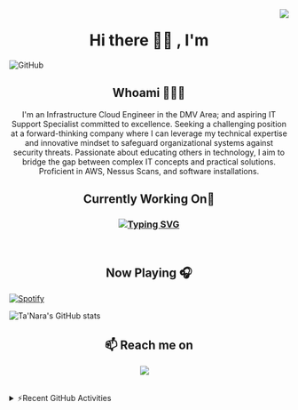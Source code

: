 <img align="right" src="https://visitor-badge.laobi.icu/badge?page_id=taylortn.taylortn" />

<h1 align="center">Hi there 👋🏾 , I'm </h1>

![GitHub](https://github.com/taylortn/taylortn/assets/161537665/55874b4b-9910-448e-a8cd-74ec9c9eb2ed)

<h2 align="center">  Whoami 👩🏾‍💻</h2>
<p align="center">
I'm an Infrastructure Cloud Engineer in the DMV Area; and aspiring IT Support Specialist committed to excellence. Seeking a challenging position at a forward-thinking company where I can leverage my technical expertise and innovative mindset to safeguard organizational systems against security threats. Passionate about educating others in technology, I aim to bridge the gap between complex IT concepts and practical solutions. Proficient in AWS, Nessus Scans, and software installations.
 <br>
<h2 align="center">Currently Working On🔭</h2>

<h3 align="center">
<a href="https://git.io/typing-svg"><img src="https://readme-typing-svg.demolab.com?font=Fira+Code&size=14&pause=1000&random=false&width=435&lines=-Comparing+Scans+from+Tenable+Security+Center+with+the+RHEL%2FWINDOW+instances;+-+Automation+of+EBS+and+AMI+Snapshots;-+Created+KMS+Keys+for+Instances;+-+Encryption+of+EBS+Volume;-+Update+Nessus+Agents;-Updating+Versions;-+GUI+is+up+%26+accessible;-+Health+Checks+to+the+AWS+System;-+Create+Alarms+to+be+emailed+up+CPU+Utilization;-+Installing+Ansible+Playbook+on+Instances;-Deploy+instances+to+Trellix;-+Adding+%26+removing+NACL;-+Creating+ALBs;-+Creating+new+VPCs" alt="Typing SVG" /></a>
 </h3>
<br>
 
 <h2 align="center">Now Playing 🎧</h2>

 
[![Spotify](https://now-playing-murex.vercel.app/api/spotify)](https://open.spotify.com/user/312u2ozgni7szbjo3gx5l6lhpi5e)



<!--
 <details>
 <summary>⚡ GitHub Stats</summary>
 </details>
 -->
![Ta'Nara's GitHub stats](https://github-readme-stats-ebon-chi.vercel.app/api?username=taylortn&show_icons=true&theme=radical)

 <h2 align="center"></h2>
 
<h2  align="center">📫 Reach me on</h2>
<p align="center">
  <a target="_blank"href="https://www.linkedin.com/in/taylortanara/"><img src="https://img.shields.io/badge/linkedin-%230077B5.svg?&style=for-the-badge&logo=linkedin&logoColor=white" /></a>&nbsp;&nbsp;&nbsp;&nbsp;
 <h2 align="center"></h2>

 <details>
  <summary>⚡Recent GitHub Activities</summary>
  <!--START_SECTION:activity-->
 </details>
 
 
 
 
 <!--
**taylortn/taylortn** is a ✨ _special_ ✨ repository because its `README.md` (this file) appears on your GitHub profile.

Here are some ideas to get you started:

- 🔭 I’m currently working on ...
- 🌱 I’m currently learning ...
- 👯 I’m looking to collaborate on ...
- 🤔 I’m looking for help with ...
- 💬 Ask me about ...
- 📫 How to reach me: ...
- 😄 Pronouns: ...
- ⚡ Fun fact: ...
-->

